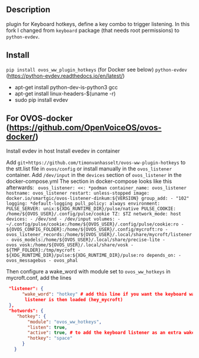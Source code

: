 ## Description

plugin for Keyboard hotkeys, define a key combo to trigger listening. In this fork I changed from `keyboard` package (that needs root permissions) to `python-evdev`. 


## Install

`pip install ovos_ww_plugin_hotkeys` (for Docker see below)
`python-evdev` (https://python-evdev.readthedocs.io/en/latest/)

 - apt-get install python-dev-is-python3 gcc
 - apt-get install linux-headers-$(uname -r)
 - sudo pip install evdev 


## For OVOS-docker (https://github.com/OpenVoiceOS/ovos-docker/) 
Install evdev in host
Install evedev in container

Add `git+https://github.com/timonvanhasselt/ovos-ww-plugin-hotkeys` to the stt.list file in `ovos/config` or install manually in the `ovos_listener` container.
Add `/dev/input` in the `devices` section of `ovos_listener` in the docker-compose.yml
The section in docker-compose looks like this afterwards:
 `` 
 ovos_listener:
    <<: *podman
    container_name: ovos_listener
    hostname: ovos_listener
    restart: unless-stopped
    image: docker.io/smartgic/ovos-listener-dinkum:${VERSION}
    group_add:
      - "102"
    logging: *default-logging
    pull_policy: always
    environment:
      PULSE_SERVER: unix:${XDG_RUNTIME_DIR}/pulse/native
      PULSE_COOKIE: /home/${OVOS_USER}/.config/pulse/cookie
      TZ: $TZ
    network_mode: host
    devices:
      - /dev/snd
      - /dev/input
    volumes:
      - ~/.config/pulse/cookie:/home/${OVOS_USER}/.config/pulse/cookie:ro
      - ${OVOS_CONFIG_FOLDER}:/home/${OVOS_USER}/.config/mycroft:ro
      - ovos_listener_records:/home/${OVOS_USER}/.local/share/mycroft/listener
      - ovos_models:/home/${OVOS_USER}/.local/share/precise-lite
      - ovos_vosk:/home/${OVOS_USER}/.local/share/vosk
      - ${TMP_FOLDER}:/tmp/mycroft
      - ${XDG_RUNTIME_DIR}/pulse:${XDG_RUNTIME_DIR}/pulse:ro
    depends_on:
      - ovos_messagebus
      - ovos_phal
``


Then configure a wake_word with module set to `ovos_ww_hotkeys` in mycroft.conf, add the lines

```json
 "listener": {
      "wake_word": "hotkey" # add this line if you want the keyboard wake word the main listener, otherwise remove the listener part. The default
       listener is then loaded (hey_mycroft)
 },
 "hotwords": {
    "hotkey": {
        "module": "ovos_ww_hotkeys",
        "listen": true, 
        "active": true, # to add the keyboard listener as an extra wake word option, next to the default voice wake word 'Hey Mycroft'
        "hotkey": "space"
      }
   }
 
```



